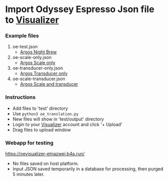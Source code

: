 # Import Odyssey Espresso Json file to [Visualizer](https://visualizer.coffee/)


### Example files
1. oe-test.json
    - [Argos Night Brew](https://visualizer.coffee/shots/43a23304-ced0-4603-8373-f95d34021086)
2. oe-scale-only.json
    - [Argos Scale only](https://visualizer.coffee/shots/f60016f5-4d97-4ab7-8db0-bff66aa03b07)
3. oe-transducer-only.json
    - [Argos Transducer only](https://visualizer.coffee/shots/387fe103-e561-43c2-aa0c-c178fab675b5)
4. oe-scale-transducer.json
    - [Argos Scale and transducer](https://visualizer.coffee/shots/16c0458d-1585-4210-9f72-6f2641621851)


### Instructions
- Add files to 'test' directory
- Use `python3 oe_translation.py`
- New files will show in 'test/output' directory
- Login to your [Visualizer](https://visualizer.coffee/shots) account and click '+ Upload'
- Drag files to upload window

### Webapp for testing
https://oevisualizer-etnazwej.b4a.run/
- No files saved on host platform.
- Input JSON saved temporarily in a database for processing, then purged 5 minutes later.